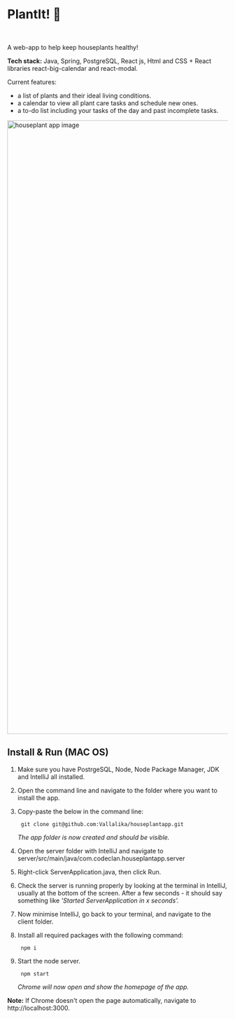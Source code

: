 # PlantIt! 🌱

<br />

A web-app to help keep houseplants healthy!

**Tech stack:** Java, Spring, PostgreSQL, React js, Html and CSS + React libraries react-big-calendar and react-modal.

Current features:
- a list of plants and their ideal living conditions.
- a calendar to view all plant care tasks and schedule new ones.
- a to-do list including your tasks of the day and past incomplete tasks.

<img width="1399" alt="houseplant app image" src="https://user-images.githubusercontent.com/101068957/180453893-2464767b-d2f3-4de3-be98-cee973bf949d.png">

## Install & Run (MAC OS)
1. Make sure you have PostrgeSQL, Node, Node Package Manager, JDK and IntelliJ all installed.
2. Open the command line and navigate to the folder where you want to install the app.
3. Copy-paste the below in the command line:

        git clone git@github.com:Vallalika/houseplantapp.git

    *The app folder is now created and should be visible.*
4. Open the server folder with IntelliJ and navigate to server/src/main/java/com.codeclan.houseplantapp.server
5. Right-click ServerApplication.java, then click Run.
6. Check the server is running properly by looking at the terminal in IntelliJ, usually at the bottom of the screen. After a few seconds - it should say something like *'Started ServerApplication in x seconds'.*
7. Now minimise IntelliJ, go back to your terminal, and navigate to the client folder. 
8. Install all required packages with the following command:

        npm i
         
9. Start the node server.

        npm start
        
   *Chrome will now open and show the homepage of the app.*
   
**Note:** If Chrome doesn't open the page automatically, navigate to http://localhost:3000.
